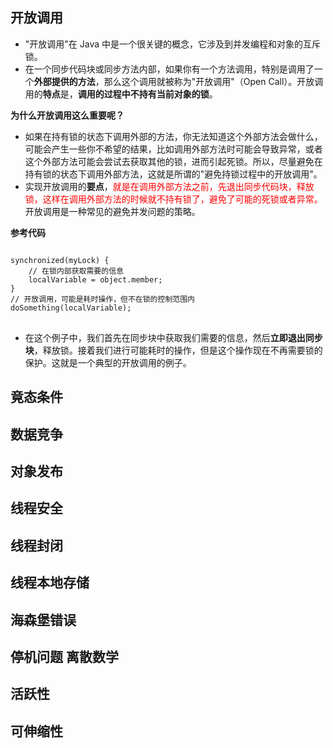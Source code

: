 ## 开放调用
* "开放调用"在 Java 中是一个很关键的概念，它涉及到并发编程和对象的互斥锁。
* 在一个同步代码块或同步方法内部，如果你有一个方法调用，特别是调用了一个**外部提供的方法**，那么这个调用就被称为"开放调用"（Open Call）。开放调用的**特点**是，**调用的过程中不持有当前对象的锁**。

 **为什么开放调用这么重要呢？**
* 如果在持有锁的状态下调用外部的方法，你无法知道这个外部方法会做什么，可能会产生一些你不希望的结果，比如调用外部方法时可能会导致异常，或者这个外部方法可能会尝试去获取其他的锁，进而引起死锁。所以，尽量避免在持有锁的状态下调用外部方法，这就是所谓的"避免持锁过程中的开放调用"。
* 实现开放调用的**要点**，<span style="color: red;">就是在调用外部方法之前，先退出同步代码块，释放锁，这样在调用外部方法的时候就不持有锁了，避免了可能的死锁或者异常。</span>开放调用是一种常见的避免并发问题的策略。

**参考代码**
<pre>
<code>
synchronized(myLock) { 
    // 在锁内部获取需要的信息
    localVariable = object.member;
}
// 开放调用，可能是耗时操作，但不在锁的控制范围内
doSomething(localVariable);
</code>
</pre>
* 在这个例子中，我们首先在同步块中获取我们需要的信息，然后**立即退出同步块**，释放锁。接着我们进行可能耗时的操作，但是这个操作现在不再需要锁的保护。这就是一个典型的开放调用的例子。

## 竟态条件
## 数据竞争
## 对象发布
## 线程安全
## 线程封闭
## 线程本地存储
## 海森堡错误
## 停机问题 离散数学
## 活跃性 
## 可伸缩性